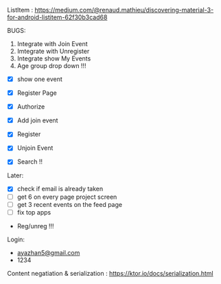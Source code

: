 ListItem : https://medium.com/@renaud.mathieu/discovering-material-3-for-android-listitem-62f30b3cad68

BUGS:

1. Integrate with Join Event
2. Imtegrate with Unregister
3. Integrate show My Events
4. Age group drop down !!!

- [x] show one event
- [x] Register Page
- [x] Authorize
- [x] Add join event

- [x] Register 
- [x] Unjoin Event
- [x] Search !!

Later:
- [x] check if email is already taken
- [ ] get 6 on every page project screen
- [ ] get 3 recent events on the feed page
- [ ] fix top apps
- Reg/unreg !!!

Login:

- ayazhan5@gmail.com
- 1234

Content negatiation & serialization : https://ktor.io/docs/serialization.html
